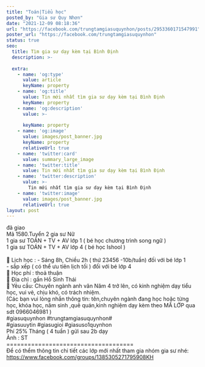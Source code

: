 ```yaml
---
title: "Toán|Tiểu học"
posted_by: "Gia sư Quy Nhơn"
date: "2021-12-09 08:18:36"
url: "https://facebook.com/trungtamgiasuquynhon/posts/2953360171547991"
poster_url: "https://facebook.com/trungtamgiasuquynhon"
status: true
seo:
  title: Tìm gia sư dạy kèm tại Bình Định
  description: >-
    
  extra:
    - name: 'og:type'
      value: article
      keyName: property
    - name: 'og:title'
      value: Tin mới nhất tìm gia sư dạy kèm tại Bình Định
      keyName: property
    - name: 'og:description'
      value: >-
        
      keyName: property
    - name: 'og:image'
      value: images/post_banner.jpg
      keyName: property
      relativeUrl: true
    - name: 'twitter:card'
      value: summary_large_image
    - name: 'twitter:title'
      value: Tin mới nhất tìm gia sư dạy kèm tại Bình Định
    - name: 'twitter:description'
      value: >-
        Tin mới nhất tìm gia sư dạy kèm tại Bình Định
    - name: 'twitter:image'
      value: images/post_banner.jpg
      relativeUrl: true
layout: post
---
```

đã giao<br>Mã 1580.Tuyển 2 gia sư Nữ<br>1 gia sư TOÁN + TV + AV lớp 1 ( bé học chương trình song ngữ )<br>1 gia sư TOÁN + TV + AV lớp 4 ( bé học Ishool )<br><br>🧐 Lịch học : - Sáng 8h, Chiều 2h ( thứ 23456 -10b/tuần) đối với bé lớp 1<br>- sắp xếp ( có thể ưu tiên lịch tối ) đối với bé lớp 4<br>🧐 Học phí : thoả thuận<br>🧐 Địa chỉ : gần Hồ Sinh Thái<br>🧐 Yêu cầu: Chuyên ngành anh văn Năm 4 trở lên, có kinh nghiệm dạy tiểu học, vui vẻ, chịu khó, có trách nhiệm.<br>(Các bạn vui lòng nhắn thông tin: tên,chuyên ngành đang học hoặc từng học, khóa học, năm sinh ,quê quán,kinh nghiệm dạy kèm theo MÃ LỚP qua sdt 0966046981 )<br>#giasuquynhon #trungtamgiasuquynhon#<br>#giasuuytin #giasugioi #giasuso1quynhon<br>Phí 25% Tháng ( 4 tuần ) gửi sau 2b dạy<br>Ảnh : ST<br>====================================<br>Để có thểm thông tin chi tiết các lớp mới nhất tham gia nhóm gia sư nhé: https://www.facebook.com/groups/1385305271795908KH
